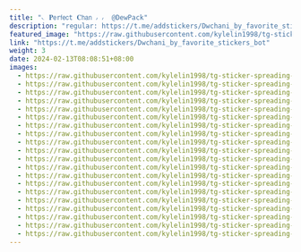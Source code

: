 ```yaml
---
title: "𝁘 𝐏𝖾r𝖿𝖾𝖼t 𝐂𝗁𝖺𝗇 ៸ ៸  @DewPack"
description: "regular: https://t.me/addstickers/Dwchani_by_favorite_stickers_bot"
featured_image: "https://raw.githubusercontent.com/kylelin1998/tg-sticker-spreading-worldwide-images/main/img/744e7c3e-f5eb-4e8b-ac62-057a4de16e9f.jpg"
link: "https://t.me/addstickers/Dwchani_by_favorite_stickers_bot"
weight: 3
date: 2024-02-13T08:08:51+08:00
images:
  - https://raw.githubusercontent.com/kylelin1998/tg-sticker-spreading-worldwide-images/main/img/744e7c3e-f5eb-4e8b-ac62-057a4de16e9f.jpg
  - https://raw.githubusercontent.com/kylelin1998/tg-sticker-spreading-worldwide-images/main/img/2e85dd22-1263-4725-8ebb-8008bc573782.jpg
  - https://raw.githubusercontent.com/kylelin1998/tg-sticker-spreading-worldwide-images/main/img/9028ce10-3db2-4486-bda1-efdc93e272d6.jpg
  - https://raw.githubusercontent.com/kylelin1998/tg-sticker-spreading-worldwide-images/main/img/5a1911e2-f6ff-4a96-bb97-1770b6711b37.jpg
  - https://raw.githubusercontent.com/kylelin1998/tg-sticker-spreading-worldwide-images/main/img/fdc4edc3-2115-46ba-9ceb-5244c6852d13.jpg
  - https://raw.githubusercontent.com/kylelin1998/tg-sticker-spreading-worldwide-images/main/img/847b397b-c6ae-4739-9b2e-65ae6099be03.jpg
  - https://raw.githubusercontent.com/kylelin1998/tg-sticker-spreading-worldwide-images/main/img/d1a2f96c-cda6-45ea-aa39-fa859e14290c.jpg
  - https://raw.githubusercontent.com/kylelin1998/tg-sticker-spreading-worldwide-images/main/img/96c38232-ff70-44db-84e5-7078c53751fb.jpg
  - https://raw.githubusercontent.com/kylelin1998/tg-sticker-spreading-worldwide-images/main/img/9f378463-92b1-4837-80f4-3011ded8bfbc.jpg
  - https://raw.githubusercontent.com/kylelin1998/tg-sticker-spreading-worldwide-images/main/img/816f678a-1f8b-45ab-beaa-aa0f73c7a576.jpg
  - https://raw.githubusercontent.com/kylelin1998/tg-sticker-spreading-worldwide-images/main/img/f67f14d5-6cca-4052-aea2-3daa90aac21b.jpg
  - https://raw.githubusercontent.com/kylelin1998/tg-sticker-spreading-worldwide-images/main/img/79f8d4b8-6849-438c-969c-05d7919efa30.jpg
  - https://raw.githubusercontent.com/kylelin1998/tg-sticker-spreading-worldwide-images/main/img/aac68d89-6339-49f6-aa89-a6e79d5f00de.jpg
  - https://raw.githubusercontent.com/kylelin1998/tg-sticker-spreading-worldwide-images/main/img/7e075857-e864-430f-91b9-8bd9074694ae.jpg
  - https://raw.githubusercontent.com/kylelin1998/tg-sticker-spreading-worldwide-images/main/img/6e7132c5-5a23-4ac5-b16c-96f1f6586857.jpg
  - https://raw.githubusercontent.com/kylelin1998/tg-sticker-spreading-worldwide-images/main/img/285b3289-fb71-4365-9109-ca99bff7c687.jpg
  - https://raw.githubusercontent.com/kylelin1998/tg-sticker-spreading-worldwide-images/main/img/a57e5695-5814-4684-81c3-9aa9557e5cfd.jpg
  - https://raw.githubusercontent.com/kylelin1998/tg-sticker-spreading-worldwide-images/main/img/14ba121c-6eee-425d-8f3b-a2216e1173af.jpg
  - https://raw.githubusercontent.com/kylelin1998/tg-sticker-spreading-worldwide-images/main/img/8a3b02b4-5433-4a61-8909-32f823f3b4a2.jpg
  - https://raw.githubusercontent.com/kylelin1998/tg-sticker-spreading-worldwide-images/main/img/e7b543d8-8696-4d2e-bfea-f5ffbc98f32a.jpg
---
```

